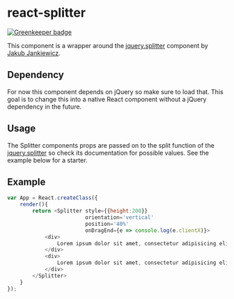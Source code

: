 # react-splitter

[![Greenkeeper badge](https://badges.greenkeeper.io/mauricedb/react-splitter.svg)](https://greenkeeper.io/)

This component is a wrapper around the [jquery.splitter](https://github.com/jcubic/jquery.splitter) component by [Jakub Jankiewicz](http://jcubic.pl). 

## Dependency
For now this component depends on jQuery so make sure to load that. This goal is to change this into a native React component without a jQuery dependency in the future.

## Usage
The Splitter components props are passed on to the split function of the [jquery.splitter](https://github.com/jcubic/jquery.splitter) so check its documentation for possible values. See the example below for a starter.

## Example
```javascript
var App = React.createClass({
    render(){
        return <Splitter style={{height:200}}
                         orientation='vertical'
                         position='40%'
                         onDragEnd={e => console.log(e.clientX)}>
            <div>
                Lorem ipsum dolor sit amet, consectetur adipisicing elit. 
            </div>
            <div>
                Lorem ipsum dolor sit amet, consectetur adipisicing elit. 
            </div>
        </Splitter>
    }
});
```